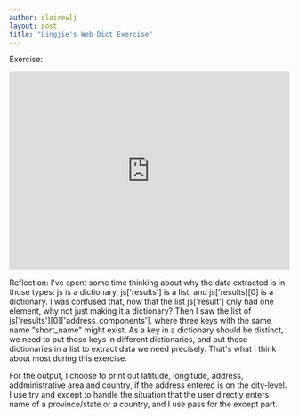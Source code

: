 ```yaml
---
author: clairewlj
layout: post
title: "Lingjie's Web Dict Exercise"
---
```


Exercise:
<iframe src="https://trinket.io/embed/python3/d1af344d5d" width="100%" height="356" frameborder="0" marginwidth="0" marginheight="0" allowfullscreen></iframe>

Reflection: 
I've spent some time thinking about why the data extracted is in those types: js is a dictionary, js['results'] is a list, and js['results][0] is a dictionary. I was confused that, now that the list js['result'] only had one element, why not just making it a dictionary? Then I saw the list of js['results'][0]['address_components'], where three keys with the same name "short_name" might exist. As a key in a dictionary should be distinct, we need to put those keys in different dictionaries, and put these dictionaries in a list to extract data we need precisely. That's what I think about most during this exercise.

For the output, I choose to print out latitude, longitude, address, addministrative area and country, if the address entered is on the city-level. I use try and except to handle the situation that the user directly enters name of a province/state or a country, and I use pass for the except part.
